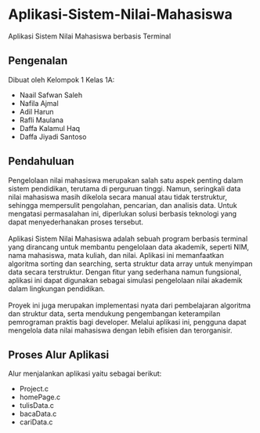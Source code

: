 # Aplikasi-Sistem-Nilai-Mahasiswa
Aplikasi Sistem Nilai Mahasiswa berbasis Terminal
## Pengenalan
Dibuat oleh Kelompok 1 Kelas 1A:
- Naail Safwan Saleh
- Nafila Ajmal
- Adil Harun
- Rafli Maulana
- Daffa Kalamul Haq
- Daffa Jiyadi Santoso
## Pendahuluan
  Pengelolaan nilai mahasiswa merupakan salah satu aspek penting dalam sistem pendidikan, terutama di perguruan tinggi. Namun, seringkali data nilai mahasiswa masih dikelola secara manual atau tidak terstruktur, sehingga mempersulit pengolahan, pencarian, dan analisis data. Untuk mengatasi permasalahan ini, diperlukan solusi berbasis teknologi yang dapat menyederhanakan proses tersebut.<br/> <br/>
  Aplikasi Sistem Nilai Mahasiswa adalah sebuah program berbasis terminal yang dirancang untuk membantu pengelolaan data akademik, seperti NIM, nama mahasiswa, mata kuliah, dan nilai. Aplikasi ini memanfaatkan algoritma sorting dan searching, serta struktur data array untuk menyimpan data secara terstruktur. Dengan fitur yang sederhana namun fungsional, aplikasi ini dapat digunakan sebagai simulasi pengelolaan nilai akademik dalam lingkungan pendidikan.<br /> <br/>
  Proyek ini juga merupakan implementasi nyata dari pembelajaran algoritma dan struktur data, serta mendukung pengembangan keterampilan pemrograman praktis bagi developer. Melalui aplikasi ini, pengguna dapat mengelola data nilai mahasiswa dengan lebih efisien dan terorganisir.
## Proses Alur Aplikasi
  Alur menjalankan aplikasi yaitu sebagai berikut:
- Project.c
- homePage.c
- tulisData.c
- bacaData.c
- cariData.c


